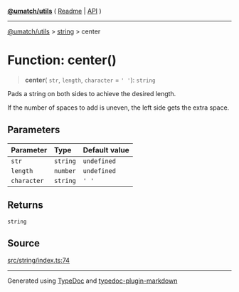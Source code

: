 [**@umatch/utils**](../../README.md) ( [Readme](../../README.md) \| [API](../../API.md) )

---

[@umatch/utils](../../API.md) > [string](../README.md) > center

# Function: center()

> **center**(
> `str`,
> `length`,
> `character` = `' '`): `string`

Pads a string on both sides to achieve the desired length.

If the number of spaces to add is uneven, the left side gets the
extra space.

## Parameters

| Parameter   | Type     | Default value |
| :---------- | :------- | :------------ |
| `str`       | `string` | `undefined`   |
| `length`    | `number` | `undefined`   |
| `character` | `string` | `' '`         |

## Returns

`string`

## Source

[src/string/index.ts:74](https://github.com/umatch-oficial/utils/blob/a4be831/src/string/index.ts#L74)

---

Generated using [TypeDoc](https://typedoc.org/) and [typedoc-plugin-markdown](https://www.npmjs.com/package/typedoc-plugin-markdown)
